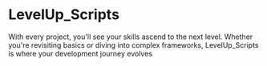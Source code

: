 # LevelUp_Scripts
With every project, you'll see your skills ascend to the next level. Whether you're revisiting basics or diving into complex frameworks, LevelUp_Scripts is where your development journey evolves 
